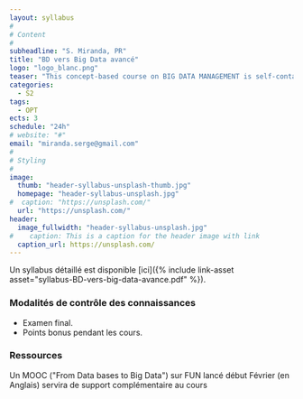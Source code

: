 ```yaml
---
layout: syllabus
#
# Content
#
subheadline: "S. Miranda, PR"
title: "BD vers Big Data avancé"
logo: "logo_blanc.png"
teaser: "This concept-based course on BIG DATA MANAGEMENT is self-contained including seminars to summarize prerequesites."
categories:
  - S2
tags:
  - OPT
ects: 3
schedule: "24h"
# website: "#"
email: "miranda.serge@gmail.com"
#
# Styling
#
image:
  thumb: "header-syllabus-unsplash-thumb.jpg"
  homepage: "header-syllabus-unsplash.jpg"
#  caption: "https://unsplash.com/"
  url: "https://unsplash.com/"
header:
  image_fullwidth: "header-syllabus-unsplash.jpg"
#    caption: This is a caption for the header image with link
  caption_url: https://unsplash.com/  
---
```



Un syllabus détaillé est disponible [ici]({% include link-asset asset="syllabus-BD-vers-big-data-avance.pdf" %}).


### Modalités de contrôle des connaissances ###
 - Examen final. 
 - Points bonus pendant les cours.
### Ressources ###

Un MOOC ("From Data bases to Big Data") sur FUN lancé début Février (en Anglais) servira de support complémentaire au cours
